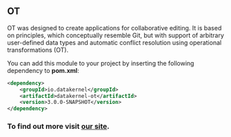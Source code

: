 ## OT

OT was designed to create applications for collaborative editing. It is based on principles, which conceptually resemble 
Git, but with support of arbitrary user-defined data types and automatic conflict resolution using operational 
transformations (OT).

You can add this module to your project by inserting the following dependency to **pom.xml**:

```xml
<dependency>
    <groupId>io.datakernel</groupId>
    <artifactId>datakernel-ot</artifactId>
    <version>3.0.0-SNAPSHOT</version>
</dependency>
```

### To find out more visit [our site](https://datakernel.io/docs/cloud/ot.html).
 
